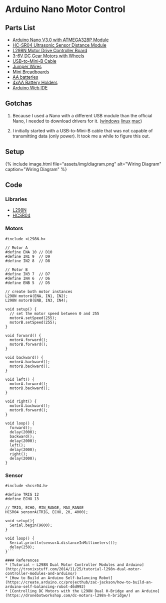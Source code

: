 # Arduino Nano Motor Control

## Parts List

* [Arduino Nano V3.0 with ATMEGA328P Module](https://smile.amazon.com/gp/product/B071JBYDGM)
* [HC-SR04 Ultrasonic Sensor Distance Module](https://smile.amazon.com/gp/product/B01MA4O5G5)
* [L298N Motor Drive Controller Board](https://smile.amazon.com/gp/product/B06X9D1PR9)
* [3-6V DC Gear Motors with Wheels](https://smile.amazon.com/gp/product/B072HRR8W4)
* [USB-to-Mini-B Cable](https://smile.amazon.com/dp/B00NH13S44/)
* [Jumper Wires](https://smile.amazon.com/dp/B072L1XMJR)
* [Mini Breadboards](https://smile.amazon.com/gp/product/B01EV6SBXQ)
* [AA batteries](https://smile.amazon.com/gp/product/B00NTCH52W)
* [4xAA Battery Holders](https://smile.amazon.com/gp/product/B077C1QGC7)
* [Arduino Web IDE](https://create.arduino.cc)

## Gotchas
1. Because I used a Nano with a different USB module than the official Nano, I needed to download drivers for it.  ([windows](assets/CH341SER.zip) [linux](assets/CH341SER_LINUX.zip) [mac](assets/CH341SER_MAC.zip))

2. I initially started with a USB-to-Mini-B cable that was not capable of transmitting data (only power). It took me a while to figure this out.

## Setup

{% include image.html file="assets/img/diagram.png"
  alt="Wiring Diagram"
  caption="Wiring Diagram"
  %}

## Code

### Libraries

* [L298N](https://github.com/AndreaLombardo/L298N)
* [HCSR04](https://github.com/jeremylindsayni/Bifrost.Arduino.Sensors.HCSR04)

### Motors

```arduino
#include <L298N.h>

// Motor A
#define ENA 10 // D10
#define IN1 9  // D9
#define IN2 8  // D8

// Motor B
#define IN3 7  // D7
#define IN4 6  // D6
#define ENB 5  // D5

// create both motor instances
L298N motorA(ENA, IN1, IN2);
L298N motorB(ENB, IN3, IN4);

void setup() {
  // set the motor speed between 0 and 255
  motorA.setSpeed(255);
  motorB.setSpeed(255);
}

void forward() {
  motorA.forward();
  motorB.forward();
}

void backward() {
  motorA.backward();
  motorB.backward();
}

void left() {
  motorA.forward();
  motorB.backward();
}

void right() {
  motorA.backward();
  motorB.forward();
}

void loop() {
  forward();
  delay(2000);
  backward();
  delay(2000);
  left();
  delay(2000);
  right();
  delay(2000);
}
```

### Sensor

```arduino
#include <hcsr04.h>

#define TRIG 12
#define ECHO 13

// TRIG, ECHO, MIN_RANGE, MAX_RANGE
HCSR04 sensorA(TRIG, ECHO, 20, 4000);

void setup(){
  Serial.begin(9600);
}

void loop() {
  Serial.println(sensorA.distanceInMillimeters());
  delay(250);
}```

#### References
* [Tutorial – L298N Dual Motor Controller Modules and Arduino](http://tronixstuff.com/2014/11/25/tutorial-l298n-dual-motor-controller-modules-and-arduino/)
* [How to Build an Arduino Self-balancing Robot](https://create.arduino.cc/projecthub/zac-jackson/how-to-build-an-arduino-self-balancing-robot-46d992)
* [Controlling DC Motors with the L298N Dual H-Bridge and an Arduino](https://dronebotworkshop.com/dc-motors-l298n-h-bridge/)
